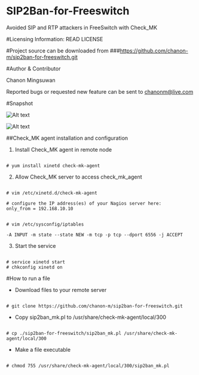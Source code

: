 # SIP2Ban-for-Freeswitch
Avoided SIP and RTP attackers in FreeSwitch with Check_MK

#Licensing Information: READ LICENSE

#Project source can be downloaded from
###https://github.com/chanon-m/sip2ban-for-freeswitch.git

#Author & Contributor

Chanon Mingsuwan

Reported bugs or requested new feature can be sent to chanonm@live.com

#Snapshot

![Alt text](http://www.icalleasy.com/images/sip2ban_freeswitch_1.png "Snapshot 1") 

![Alt text](http://www.icalleasy.com/images/sip2ban_freeswitch_2.png "Snapshot 2") 


##Check_MK agent installation and configuration

1. Install Check_MK agent in remote node

```

# yum install xinetd check-mk-agent

```

2. Allow Check_MK server to access check_mk_agent

```

# vim /etc/xinetd.d/check-mk-agent

# configure the IP address(es) of your Nagios server here:
only_from = 192.168.10.10

```

```

# vim /etc/sysconfig/iptables

-A INPUT -m state --state NEW -m tcp -p tcp --dport 6556 -j ACCEPT

```

3. Start the service

```

# service xinetd start
# chkconfig xinetd on

```

#How to run a file
* Download files to your remote server

```

# git clone https://github.com/chanon-m/sip2ban-for-freeswitch.git

```

* Copy sip2ban_mk.pl to /usr/share/check-mk-agent/local/300

```

# cp ./sip2ban-for-freeswitch/sip2ban_mk.pl /usr/share/check-mk-agent/local/300

```

* Make a file executable

```

# chmod 755 /usr/share/check-mk-agent/local/300/sip2ban_mk.pl

```
